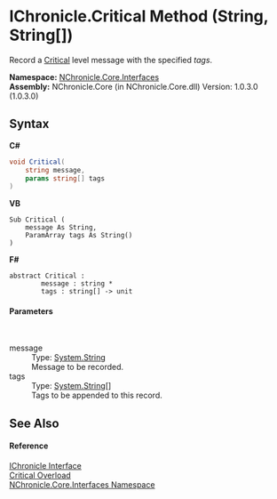 # IChronicle.Critical Method (String, String[])
 

Record a <a href="T_NChronicle_Core_Model_ChronicleLevel.md">Critical</a> level message with the specified *tags*.

**Namespace:**&nbsp;<a href="N_NChronicle_Core_Interfaces.md">NChronicle.Core.Interfaces</a><br />**Assembly:**&nbsp;NChronicle.Core (in NChronicle.Core.dll) Version: 1.0.3.0 (1.0.3.0)

## Syntax

**C#**<br />
``` C#
void Critical(
	string message,
	params string[] tags
)
```

**VB**<br />
``` VB
Sub Critical ( 
	message As String,
	ParamArray tags As String()
)
```

**F#**<br />
``` F#
abstract Critical : 
        message : string * 
        tags : string[] -> unit 

```


#### Parameters
&nbsp;<dl><dt>message</dt><dd>Type: <a href="http://msdn2.microsoft.com/en-us/library/s1wwdcbf" target="_blank">System.String</a><br />Message to be recorded.</dd><dt>tags</dt><dd>Type: <a href="http://msdn2.microsoft.com/en-us/library/s1wwdcbf" target="_blank">System.String</a>[]<br />Tags to be appended to this record.</dd></dl>

## See Also


#### Reference
<a href="T_NChronicle_Core_Interfaces_IChronicle.md">IChronicle Interface</a><br /><a href="Overload_NChronicle_Core_Interfaces_IChronicle_Critical.md">Critical Overload</a><br /><a href="N_NChronicle_Core_Interfaces.md">NChronicle.Core.Interfaces Namespace</a><br />
